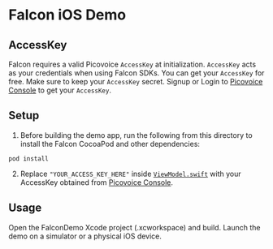 # Falcon iOS Demo

## AccessKey

Falcon requires a valid Picovoice `AccessKey` at initialization. `AccessKey` acts as your credentials when using Falcon SDKs.
You can get your `AccessKey` for free. Make sure to keep your `AccessKey` secret.
Signup or Login to [Picovoice Console](https://console.picovoice.ai/) to get your `AccessKey`.

## Setup

1. Before building the demo app, run the following from this directory to install the Falcon CocoaPod and other dependencies:
```console
pod install
```

2. Replace `"YOUR_ACCESS_KEY_HERE"` inside [`ViewModel.swift`](FalconDemo/FalconDemo/ViewModel.swift) with
your AccessKey obtained from [Picovoice Console](https://console.picovoice.ai/).

## Usage

Open the FalconDemo Xcode project (.xcworkspace) and build. Launch the demo on a simulator or a physical iOS device.
